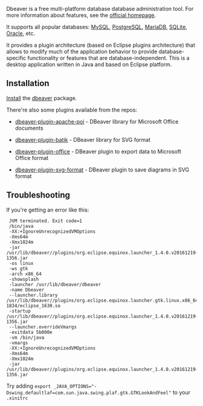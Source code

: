 Dbeaver is a free multi-platform database database administration tool. For more information about features, see the [official homepage](https://dbeaver.jkiss.org/).

It supports all popular databases: [MySQL](/index.php/MySQL "MySQL"), [PostgreSQL](/index.php/PostgreSQL "PostgreSQL"), [MariaDB](/index.php/MariaDB "MariaDB"), [SQLite](/index.php/SQLite "SQLite"), [Oracle](/index.php/Oracle "Oracle"), etc.

It provides a plugin architecture (based on Eclipse plugins architecture) that allows to modify much of the application behavior to provide database-specific functionality or features that are database-independent. This is a desktop application written in Java and based on Eclipse platform.

## Installation

[Install](/index.php/Install "Install") the [dbeaver](https://www.archlinux.org/packages/?name=dbeaver) package.

There're also some plugins available from the repos:

*   [dbeaver-plugin-apache-poi](https://www.archlinux.org/packages/?name=dbeaver-plugin-apache-poi) - DBeaver library for Microsoft Office documents

*   [dbeaver-plugin-batik](https://www.archlinux.org/packages/?name=dbeaver-plugin-batik) - DBeaver library for SVG format

*   [dbeaver-plugin-office](https://www.archlinux.org/packages/?name=dbeaver-plugin-office) - DBeaver plugin to export data to Microsoft Office format

*   [dbeaver-plugin-svg-format](https://www.archlinux.org/packages/?name=dbeaver-plugin-svg-format) - DBeaver plugin to save diagrams in SVG format

## Troubleshooting

If you're getting an error like this:

```
 JVM terminated. Exit code=1
 /bin/java
 -XX:+IgnoreUnrecognizedVMOptions
 -Xms64m
 -Xmx1024m
 -jar /usr/lib/dbeaver//plugins/org.eclipse.equinox.launcher_1.4.0.v20161219-1356.jar
 -os linux
 -ws gtk
 -arch x86_64
 -showsplash
 -launcher /usr/lib/dbeaver/dbeaver
 -name Dbeaver
 --launcher.library /usr/lib/dbeaver//plugins/org.eclipse.equinox.launcher.gtk.linux.x86_64_1.1.551.v20171108-1834/eclipse_1630.so
 -startup /usr/lib/dbeaver//plugins/org.eclipse.equinox.launcher_1.4.0.v20161219-1356.jar
 --launcher.overrideVmargs
 -exitdata 5b000e
 -vm /bin/java
 -vmargs
 -XX:+IgnoreUnrecognizedVMOptions
 -Xms64m
 -Xmx1024m
 -jar /usr/lib/dbeaver//plugins/org.eclipse.equinox.launcher_1.4.0.v20161219-1356.jar

```

Try adding `export _JAVA_OPTIONS="-Dswing.defaultlaf=com.sun.java.swing.plaf.gtk.GTKLookAndFeel"` to your `.xinitrc`
